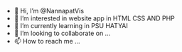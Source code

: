 - 👋 Hi, I’m @NannapatVis
- 👀 I’m interested in website app in HTML CSS AND PHP
- 🌱 I’m currently learning in PSU HATYAI
- 💞️ I’m looking to collaborate on ...
- 📫 How to reach me ...

<!---
NannapatVis/NannapatVis is a ✨ special ✨ repository because its `README.md` (this file) appears on your GitHub profile.
You can click the Preview link to take a look at your changes.
--->
